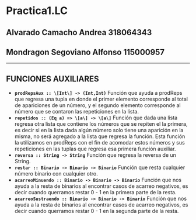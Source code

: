 # Practica1.LC
## Alvarado Camacho Andrea			318064343
## Mondragon Segoviano Alfonso		115000957

- - - -

## FUNCIONES AUXILIARES
* **`prodRepsAux :: \[Int\] -> (Int,Int)`**
Función que ayuda a prodReps que regresa una tupla en donde el primer elemento corresponde al total de apariciones de un número, y el segundo elemento corresponde al número que se contaron las repeticiones en la lista.
* **`repetidos :: (Eq a) => \[a\] -> \[a\]`**
Función que dada una lista regresa otra lista que contiene los números que se repiten el la primera, es decir si en la lista dada algún número solo tiene una aparición en la misma, no será agregado a la lista que regresa la función. Esta función la utilizamos en prodReps con el fin de acomodar estos números y sus repeticiones en las tuplas que regresa esa primera función auxiliar.
* **`reversa :: String -> String`**
Función que regresa la reversa de un String.
* **`restar :: Binario -> Binario -> Binario`**
Función que resta cualquier número binario con cualquier otro.
* **`acarreoMinuendo :: Binario -> Binario -> Binario`**
Función que nos ayuda a la resta de binarios al encontrar casos de acarreo negativos, es decir cuando querramos restar 0 - 1 en la primera parte de la resta.
* **`acarreoSustraendo :: Binario -> Binario -> Binario`**
Función que nos ayuda a la resta de binarios al encontrar casos de acarreo negativos, es decir cuando querramos restar 0 - 1 en la segunda parte de la resta.